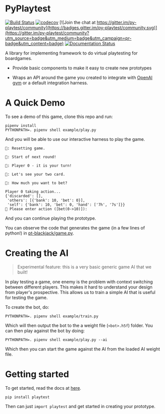 # PyPlaytest

[![Build Status](https://travis-ci.org/dat-boris/py-playtest.svg?branch=master)](https://travis-ci.org/dat-boris/py-playtest)
[![codecov](https://codecov.io/gh/dat-boris/py-playtest/branch/master/graph/badge.svg)](https://codecov.io/gh/dat-boris/py-playtest)
[![Join the chat at https://gitter.im/py-playtest/community](https://badges.gitter.im/py-playtest/community.svg)](https://gitter.im/py-playtest/community?utm_source=badge&utm_medium=badge&utm_campaign=pr-badge&utm_content=badge)
[![Documentation Status](https://readthedocs.org/projects/py-playtest/badge/?version=latest)](https://py-playtest.readthedocs.io/en/latest/?badge=latest)


A library for implementing framework to do virtual playtesting for
boardgames.

- Provide basic components to make it easy to create new prototypes

- Wraps an API around the game you created to integrate with [OpenAI gym](https://gym.openai.com/)
  or a default integration harness.

# A Quick Demo

To see a demo of this game, clone this repo and run:

```
pipenv install
PYTHONPATH=. pipenv shell example/play.py
```

And you will be able to use our interactive harness to play the game.

```
📢: Resetting game.

📢: Start of next round!

📢: Player 0 - it is your turn!

📢: Let's see your two card.

🤔: How much you want to bet?

Player 0 taking action...
{'discarded': [],
 'others': [{'bank': 10, 'bet': 0}],
 'self': {'bank': 10, 'bet': 0, 'hand': ['7h', '7s']}}
👀 Please enter action ([bet(0->10)]):
```

And you can continue playing the prototype.

You can observe the code that generates the game (in a few lines of python!)
in [pt-blackjack/game.py](pt-blackjack/game.py).

# Creating the AI

> Experimental feature: this is a very basic generic game AI that we built!

In play testing a game, one enemy is the problem with context switching between
different players. This makes it hard to understand your design from player's
prospective. This allows us to train a simple AI that is useful for testing the
game.

To create the bot, do:

```
PYTHONPATH=. pipenv shell example/train.py
```

Which will then output the bot to the a weight file (`<bot>.h5f`) folder. You can then
play against the bot by doing:

```
PYTHONPATH=. pipenv shell example/play.py --ai
```

Which then you can start the game against the AI from the loaded AI weight file.

# Getting started

To get started, read the docs at [here](#todo).

```
pip install playtest
```

Then can just `import playtest` and get started in creating your prototype.
